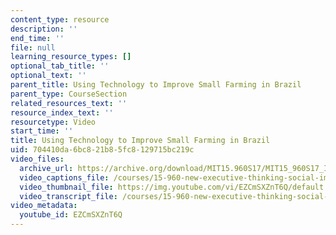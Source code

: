 ```yaml
---
content_type: resource
description: ''
end_time: ''
file: null
learning_resource_types: []
optional_tab_title: ''
optional_text: ''
parent_title: Using Technology to Improve Small Farming in Brazil
parent_type: CourseSection
related_resources_text: ''
resource_index_text: ''
resourcetype: Video
start_time: ''
title: Using Technology to Improve Small Farming in Brazil
uid: 704410da-6bc8-21b8-5fc8-129715bc219c
video_files:
  archive_url: https://archive.org/download/MIT15.960S17/MIT15_960S17_Interview_1_Aline_300k.mp4
  video_captions_file: /courses/15-960-new-executive-thinking-social-impact-technology-projects-fall-2017-spring-2018/41ad6b58aff05f148ee84497c6d556e7_EZCmSXZnT6Q.vtt
  video_thumbnail_file: https://img.youtube.com/vi/EZCmSXZnT6Q/default.jpg
  video_transcript_file: /courses/15-960-new-executive-thinking-social-impact-technology-projects-fall-2017-spring-2018/2470ff3544081c916af0c239f8d30a92_EZCmSXZnT6Q.pdf
video_metadata:
  youtube_id: EZCmSXZnT6Q
---
```

